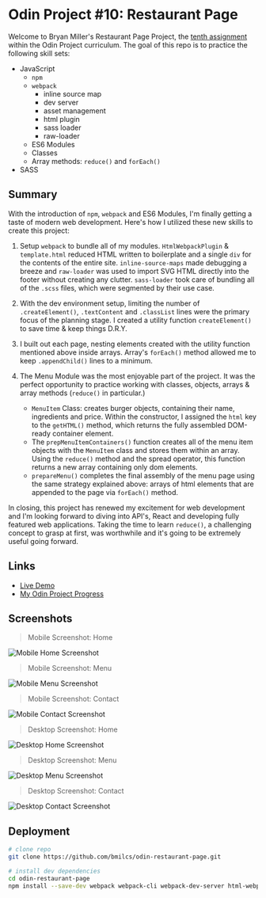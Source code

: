 # Odin Project #10: Restaurant Page

Welcome to Bryan Miller's Restaurant Page Project, the [tenth assignment](https://www.theodinproject.com/lessons/node-path-javascript-restaurant-page) within the Odin Project curriculum. The goal of this repo is to practice the following skill sets:

- JavaScript
  - `npm`
  - `webpack`
    - inline source map
    - dev server
    - asset management
    - html plugin
    - sass loader
    - raw-loader
  - ES6 Modules
  - Classes
  - Array methods: `reduce()` and `forEach()`
- SASS

## Summary

With the introduction of `npm`, `webpack` and ES6 Modules, I'm finally getting a taste of modern web development. Here's how I utilized these new skills to create this project:

1. Setup `webpack` to bundle all of my modules. `HtmlWebpackPlugin` & `template.html` reduced HTML written to boilerplate and a single `div` for the contents of the entire site. `inline-source-maps` made debugging a breeze and `raw-loader` was used to import SVG HTML directly into the footer without creating any clutter. `sass-loader` took care of bundling all of the `.scss` files, which were segmented by their use case.
2. With the dev environment setup, limiting the number of `.createElement()`, `.textContent` and `.classList` lines were the primary focus of the planning stage. I created a utility function `createElement()` to save time & keep things D.R.Y.
3. I built out each page, nesting elements created with the utility function mentioned above inside arrays. Array's `forEach()` method allowed me to keep `.appendChild()` lines to a minimum.
4. The Menu Module was the most enjoyable part of the project. It was the perfect opportunity to practice working with classes, objects, arrays & array methods (`reduce()` in particular.)

   - `MenuItem` Class: creates burger objects, containing their name, ingredients and price. Within the constructor, I assigned the `html` key to the `getHTML()` method, which returns the fully assembled DOM-ready container element.
   - The `prepMenuItemContainers()` function creates all of the menu item objects with the `MenuItem` class and stores them within an array. Using the `reduce()` method and the spread operator, this function returns a new array containing only dom elements.
   - `prepareMenu()` completes the final assembly of the menu page using the same strategy explained above: arrays of html elements that are appended to the page via `forEach()` method.

In closing, this project has renewed my excitement for web development and I'm looking forward to diving into API's, React and developing fully featured web applications. Taking the time to learn `reduce()`, a challenging concept to grasp at first, was worthwhile and it's going to be extremely useful going forward.

## Links

- [Live Demo](https://bmilcs.github.io/odin-restaurant-page/)
- [My Odin Project Progress](https://github.com/bmilcs/odin-project)

## Screenshots

> Mobile Screenshot: Home

![Mobile Home Screenshot](img/mobile-home.png)

> Mobile Screenshot: Menu

![Mobile Menu Screenshot](img/mobile-menu.png)

> Mobile Screenshot: Contact

![Mobile Contact Screenshot](img/mobile-contact.png)

> Desktop Screenshot: Home

![Desktop Home Screenshot](img/desktop-home.png)

> Desktop Screenshot: Menu

![Desktop Menu Screenshot](img/desktop-menu.png)

> Desktop Screenshot: Contact

![Desktop Contact Screenshot](img/desktop-contact.png)

## Deployment

```sh
# clone repo
git clone https://github.com/bmilcs/odin-restaurant-page.git

# install dev dependencies
cd odin-restaurant-page
npm install --save-dev webpack webpack-cli webpack-dev-server html-webpack-plugin style-loader css-loader sass-loader sass raw-loader
```
